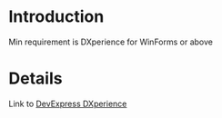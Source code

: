 # Introduction #

Min requirement is DXperience for WinForms or above


# Details #

Link to [DevExpress DXperience](http://devexpress.com/Products/NET/DXperience/editionWinForms.xml)